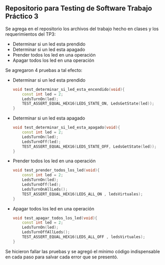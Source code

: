 ## Repositorio para Testing de Software Trabajo Práctico 3

Se agrega en el repositorio los archivos del trabajo hecho en clases y los requerimientos del TP3:
- Determinar si un led esta prendido
- Determinar si un led esta apagado
- Prender todos los led en una operación
- Apagar todos los led en una operación

Se agregaron 4 pruebas a tal efecto:

- Determinar si un led esta prendido
    ```c++
    void test_determinar_si_led_esta_encendido(void){
        const int led = 2;
        LedsTurnOn(led);
        TEST_ASSERT_EQUAL_HEX16(LEDS_STATE_ON, LedsGetState(led));
    }
    ```

- Determinar si un led esta apagado
    ```c++
    void test_determinar_si_led_esta_apagado(void){
        const int led = 2;
        LedsTurnOn(led);
        LedsTurnOff(led);
        TEST_ASSERT_EQUAL_HEX16(LEDS_STATE_OFF, LedsGetState(led));
    }
    ```

- Prender todos los led en una operación
    ```c++
    void test_prender_todos_los_led(void){
        const int led = 2;
        LedsTurnOn(led);
        LedsTurnOff(led);
        LedsTurnOnAllLeds();
        TEST_ASSERT_EQUAL_HEX16(LEDS_ALL_ON , ledsVirtuales);
    }
    ```

- Apagar todos los led en una operación
    ```c++
    void test_apagar_todos_los_led(void){
        const int led = 2;
        LedsTurnOn(led);
        LedsTurnOffAllLeds();
        TEST_ASSERT_EQUAL_HEX16(LEDS_ALL_OFF , ledsVirtuales);
    }
    ```

Se hicieron fallar las pruebas y se agregó el mínimo código indispensable en cada paso para salvar cada error que se presentó.





